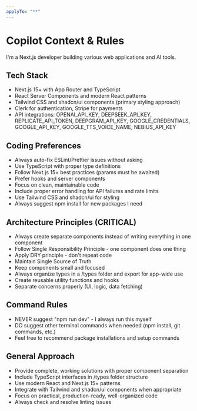 ```yaml
---
applyTo: "**"
---
```


# Copilot Context & Rules

I'm a Next.js developer building various web applications and AI tools.

## Tech Stack

- Next.js 15+ with App Router and TypeScript
- React Server Components and modern React patterns
- Tailwind CSS and shadcn/ui components (primary styling approach)
- Clerk for authentication, Stripe for payments
- API integrations: OPENAI_API_KEY, DEEPSEEK_API_KEY, REPLICATE_API_TOKEN, DEEPGRAM_API_KEY, GOOGLE_CREDENTIALS, GOOGLE_API_KEY, GOOGLE_TTS_VOICE_NAME, NEBIUS_API_KEY

## Coding Preferences

- Always auto-fix ESLint/Prettier issues without asking
- Use TypeScript with proper type definitions
- Follow Next.js 15+ best practices (params must be awaited)
- Prefer hooks and server components
- Focus on clean, maintainable code
- Include proper error handling for API failures and rate limits
- Use Tailwind CSS and shadcn/ui for styling
- Always suggest npm install for new packages I need

## Architecture Principles (CRITICAL)

- Always create separate components instead of writing everything in one component
- Follow Single Responsibility Principle - one component does one thing
- Apply DRY principle - don't repeat code
- Maintain Single Source of Truth
- Keep components small and focused
- Always organize types in a /types folder and export for app-wide use
- Create reusable utility functions and hooks
- Separate concerns properly (UI, logic, data fetching)

## Command Rules

- NEVER suggest "npm run dev" - I always run this myself
- DO suggest other terminal commands when needed (npm install, git commands, etc.)
- Feel free to recommend package installations and setup commands

## General Approach

- Provide complete, working solutions with proper component separation
- Include TypeScript interfaces in /types folder structure
- Use modern React and Next.js 15+ patterns
- Integrate with Tailwind and shadcn/ui components when appropriate
- Focus on practical, production-ready, well-organized code
- Always check and resolve linting issues
